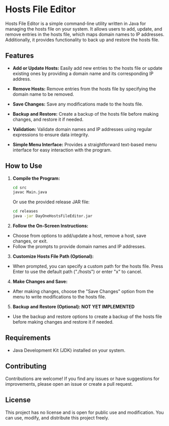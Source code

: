 # Hosts File Editor

Hosts File Editor is a simple command-line utility written in Java for managing the hosts file on your system. It allows users to add, update, and remove entries in the hosts file, which maps domain names to IP addresses. Additionally, it provides functionality to back up and restore the hosts file.

## Features

- **Add or Update Hosts:** Easily add new entries to the hosts file or update existing ones by providing a domain name and its corresponding IP address.

- **Remove Hosts:** Remove entries from the hosts file by specifying the domain name to be removed.

- **Save Changes:** Save any modifications made to the hosts file.

- **Backup and Restore:** Create a backup of the hosts file before making changes, and restore it if needed.

- **Validation:** Validate domain names and IP addresses using regular expressions to ensure data integrity.

- **Simple Menu Interface:** Provides a straightforward text-based menu interface for easy interaction with the program.

## How to Use

1. **Compile the Program:**

    ```bash
    cd src
    javac Main.java
    ```

    Or use the provided release JAR file:

    ```bash
    cd releases
    java -jar DayOneHostsFileEditor.jar
    ```


2. **Follow the On-Screen Instructions:**
- Choose from options to add/update a host, remove a host, save changes, or exit.
- Follow the prompts to provide domain names and IP addresses.

3. **Customize Hosts File Path (Optional):**
- When prompted, you can specify a custom path for the hosts file. Press Enter to use the default path ("./hosts") or enter "x" to cancel.

4. **Make Changes and Save:**
- After making changes, choose the "Save Changes" option from the menu to write modifications to the hosts file.

5. **Backup and Restore (Optional): NOT YET IMPLEMENTED**
- Use the backup and restore options to create a backup of the hosts file before making changes and restore it if needed.

## Requirements

- Java Development Kit (JDK) installed on your system.

## Contributing

Contributions are welcome! If you find any issues or have suggestions for improvements, please open an issue or create a pull request.

## License

This project has no license and is open for public use and modification. You can use, modify, and distribute this project freely.


